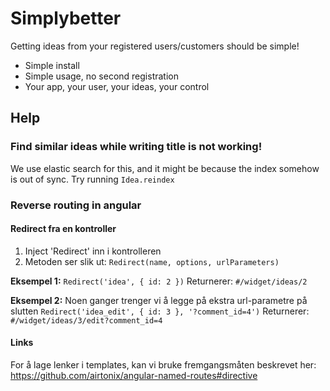 # Simplybetter

Getting ideas from your registered users/customers should be simple!

 - Simple install
 - Simple usage, no second registration
 - Your app, your user, your ideas, your control

## Help

### Find similar ideas while writing title is not working!
We use elastic search for this, and it might be because the index somehow is out of sync. Try running `Idea.reindex`

### Reverse routing in angular

#### Redirect fra en kontroller
1. Inject 'Redirect' inn i kontrolleren
2. Metoden ser slik ut: `Redirect(name, options, urlParameters)`

**Eksempel 1:**
`Redirect('idea', { id: 2 })` Returnerer: `#/widget/ideas/2`

**Eksempel 2:**
Noen ganger trenger vi å legge på ekstra url-parametre på slutten
`Redirect('idea_edit', { id: 3 }, '?comment_id=4')` Returnerer: `#/widget/ideas/3/edit?comment_id=4`
#### Links

For å lage lenker i templates, kan vi bruke fremgangsmåten beskrevet her: https://github.com/airtonix/angular-named-routes#directive
